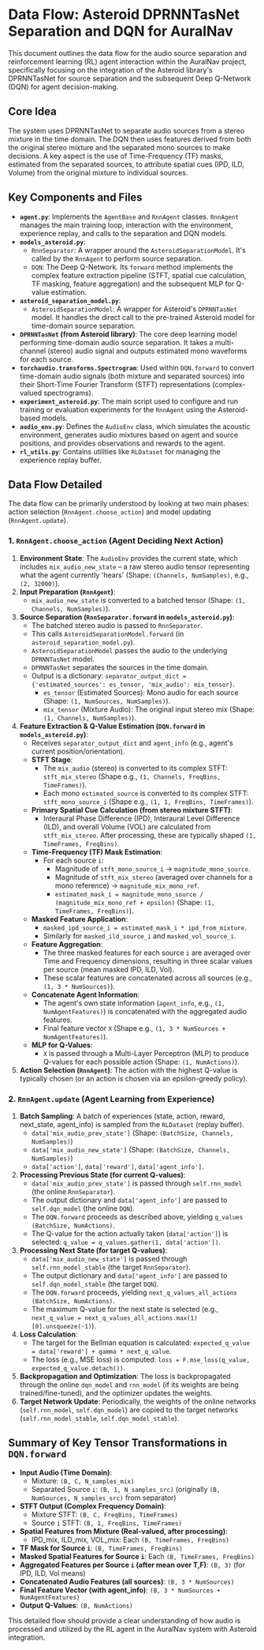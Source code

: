 # Data Flow: Asteroid DPRNNTasNet Separation and DQN for AuralNav

This document outlines the data flow for the audio source separation and reinforcement learning (RL) agent interaction within the AuralNav project, specifically focusing on the integration of the Asteroid library's DPRNNTasNet for source separation and the subsequent Deep Q-Network (DQN) for agent decision-making.

## Core Idea

The system uses DPRNNTasNet to separate audio sources from a stereo mixture in the time domain. The DQN then uses features derived from both the original stereo mixture and the separated mono sources to make decisions. A key aspect is the use of Time-Frequency (TF) masks, estimated from the separated sources, to attribute spatial cues (IPD, ILD, Volume) from the original mixture to individual sources.

## Key Components and Files

*   **`agent.py`**: Implements the `AgentBase` and `RnnAgent` classes. `RnnAgent` manages the main training loop, interaction with the environment, experience replay, and calls to the separation and DQN models.
*   **`models_asteroid.py`**: 
    *   `RnnSeparator`: A wrapper around the `AsteroidSeparationModel`. It's called by the `RnnAgent` to perform source separation.
    *   `DQN`: The Deep Q-Network. Its `forward` method implements the complex feature extraction pipeline (STFT, spatial cue calculation, TF masking, feature aggregation) and the subsequent MLP for Q-value estimation.
*   **`asteroid_separation_model.py`**:
    *   `AsteroidSeparationModel`: A wrapper for Asteroid's `DPRNNTasNet` model. It handles the direct call to the pre-trained Asteroid model for time-domain source separation.
*   **`DPRNNTasNet` (from Asteroid library)**: The core deep learning model performing time-domain audio source separation. It takes a multi-channel (stereo) audio signal and outputs estimated mono waveforms for each source.
*   **`torchaudio.transforms.Spectrogram`**: Used within `DQN.forward` to convert time-domain audio signals (both mixture and separated sources) into their Short-Time Fourier Transform (STFT) representations (complex-valued spectrograms).
*   **`experiment_asteroid.py`**: The main script used to configure and run training or evaluation experiments for the `RnnAgent` using the Asteroid-based models.
*   **`audio_env.py`**: Defines the `AudioEnv` class, which simulates the acoustic environment, generates audio mixtures based on agent and source positions, and provides observations and rewards to the agent.
*   **`rl_utils.py`**: Contains utilities like `RLDataset` for managing the experience replay buffer.

## Data Flow Detailed

The data flow can be primarily understood by looking at two main phases: action selection (`RnnAgent.choose_action`) and model updating (`RnnAgent.update`).

### 1. `RnnAgent.choose_action` (Agent Deciding Next Action)

1.  **Environment State**: The `AudioEnv` provides the current state, which includes `mix_audio_new_state` – a raw stereo audio tensor representing what the agent currently 'hears' (Shape: `(Channels, NumSamples)`, e.g., `(2, 32000)`).
2.  **Input Preparation (`RnnAgent`)**: 
    *   `mix_audio_new_state` is converted to a batched tensor (Shape: `(1, Channels, NumSamples)`).
3.  **Source Separation (`RnnSeparator.forward` in `models_asteroid.py`)**:
    *   The batched stereo audio is passed to `RnnSeparator`.
    *   This calls `AsteroidSeparationModel.forward` (in `asteroid_separation_model.py`).
    *   `AsteroidSeparationModel` passes the audio to the underlying `DPRNNTasNet` model.
    *   `DPRNNTasNet` separates the sources in the time domain.
    *   Output is a dictionary: `separator_output_dict = {'estimated_sources': es_tensor, 'mix_audio': mix_tensor}`.
        *   `es_tensor` (Estimated Sources): Mono audio for each source (Shape: `(1, NumSources, NumSamples)`).
        *   `mix_tensor` (Mixture Audio): The original input stereo mix (Shape: `(1, Channels, NumSamples)`).
4.  **Feature Extraction & Q-Value Estimation (`DQN.forward` in `models_asteroid.py`)**:
    *   Receives `separator_output_dict` and `agent_info` (e.g., agent's current position/orientation).
    *   **STFT Stage**:
        *   The `mix_audio` (stereo) is converted to its complex STFT: `stft_mix_stereo` (Shape e.g., `(1, Channels, FreqBins, TimeFrames)`).
        *   Each mono `estimated_source` is converted to its complex STFT: `stft_mono_source_i` (Shape e.g., `(1, 1, FreqBins, TimeFrames)`).
    *   **Primary Spatial Cue Calculation (from stereo mixture STFT)**:
        *   Interaural Phase Difference (IPD), Interaural Level Difference (ILD), and overall Volume (VOL) are calculated from `stft_mix_stereo`. After processing, these are typically shaped `(1, TimeFrames, FreqBins)`.
    *   **Time-Frequency (TF) Mask Estimation**:
        *   For each source `i`:
            *   Magnitude of `stft_mono_source_i` -> `magnitude_mono_source`.
            *   Magnitude of `stft_mix_stereo` (averaged over channels for a mono reference) -> `magnitude_mix_mono_ref`.
            *   `estimated_mask_i = magnitude_mono_source / (magnitude_mix_mono_ref + epsilon)` (Shape: `(1, TimeFrames, FreqBins)`).
    *   **Masked Feature Application**: 
        *   `masked_ipd_source_i = estimated_mask_i * ipd_from_mixture`.
        *   Similarly for `masked_ild_source_i` and `masked_vol_source_i`.
    *   **Feature Aggregation**:
        *   The three masked features for each source `i` are averaged over Time and Frequency dimensions, resulting in three scalar values per source (mean masked IPD, ILD, Vol).
        *   These scalar features are concatenated across all sources (e.g., `(1, 3 * NumSources)`).
    *   **Concatenate Agent Information**: 
        *   The agent's own state information (`agent_info`, e.g., `(1, NumAgentFeatures)`) is concatenated with the aggregated audio features.
        *   Final feature vector `X` (Shape e.g., `(1, 3 * NumSources + NumAgentFeatures)`).
    *   **MLP for Q-Values**: 
        *   `X` is passed through a Multi-Layer Perceptron (MLP) to produce Q-values for each possible action (Shape: `(1, NumActions)`).
5.  **Action Selection (`RnnAgent`)**: The action with the highest Q-value is typically chosen (or an action is chosen via an epsilon-greedy policy).

### 2. `RnnAgent.update` (Agent Learning from Experience)

1.  **Batch Sampling**: A batch of experiences (state, action, reward, next_state, agent_info) is sampled from the `RLDataset` (replay buffer).
    *   `data['mix_audio_prev_state']` (Shape: `(BatchSize, Channels, NumSamples)`)
    *   `data['mix_audio_new_state']` (Shape: `(BatchSize, Channels, NumSamples)`)
    *   `data['action']`, `data['reward']`, `data['agent_info']`.
2.  **Processing Previous State (for current Q-values)**:
    *   `data['mix_audio_prev_state']` is passed through `self.rnn_model` (the online `RnnSeparator`).
    *   The output dictionary and `data['agent_info']` are passed to `self.dqn_model` (the online `DQN`).
    *   The `DQN.forward` proceeds as described above, yielding `q_values` `(BatchSize, NumActions)`.
    *   The Q-value for the action actually taken (`data['action']`) is selected: `q_value = q_values.gather(1, data['action'])`.
3.  **Processing Next State (for target Q-values)**:
    *   `data['mix_audio_new_state']` is passed through `self.rnn_model_stable` (the target `RnnSeparator`).
    *   The output dictionary and `data['agent_info']` are passed to `self.dqn_model_stable` (the target `DQN`).
    *   The `DQN.forward` proceeds, yielding `next_q_values_all_actions` `(BatchSize, NumActions)`.
    *   The maximum Q-value for the next state is selected (e.g., `next_q_value = next_q_values_all_actions.max(1)[0].unsqueeze(-1)`).
4.  **Loss Calculation**: 
    *   The target for the Bellman equation is calculated: `expected_q_value = data['reward'] + gamma * next_q_value`.
    *   The loss (e.g., MSE loss) is computed: `loss = F.mse_loss(q_value, expected_q_value.detach())`.
5.  **Backpropagation and Optimization**: The loss is backpropagated through the online `dqn_model` and `rnn_model` (if its weights are being trained/fine-tuned), and the optimizer updates the weights.
6.  **Target Network Update**: Periodically, the weights of the online networks (`self.rnn_model`, `self.dqn_model`) are copied to the target networks (`self.rnn_model_stable`, `self.dqn_model_stable`).

## Summary of Key Tensor Transformations in `DQN.forward`

*   **Input Audio (Time Domain)**:
    *   Mixture: `(B, C, N_samples_mix)`
    *   Separated Source `i`: `(B, 1, N_samples_src)` (originally `(B, NumSources, N_samples_src)` from separator)
*   **STFT Output (Complex Frequency Domain)**:
    *   Mixture STFT: `(B, C, FreqBins, TimeFrames)`
    *   Source `i` STFT: `(B, 1, FreqBins, TimeFrames)`
*   **Spatial Features from Mixture (Real-valued, after processing)**:
    *   IPD_mix, ILD_mix, VOL_mix: Each `(B, TimeFrames, FreqBins)`
*   **TF Mask for Source `i`**: `(B, TimeFrames, FreqBins)`
*   **Masked Spatial Features for Source `i`**: Each `(B, TimeFrames, FreqBins)`
*   **Aggregated Features per Source `i` (after mean over T,F)**: `(B, 3)` (for IPD, ILD, Vol means)
*   **Concatenated Audio Features (all sources)**: `(B, 3 * NumSources)`
*   **Final Feature Vector (with agent_info)**: `(B, 3 * NumSources + NumAgentFeatures)`
*   **Output Q-Values**: `(B, NumActions)`

This detailed flow should provide a clear understanding of how audio is processed and utilized by the RL agent in the AuralNav system with Asteroid integration.
